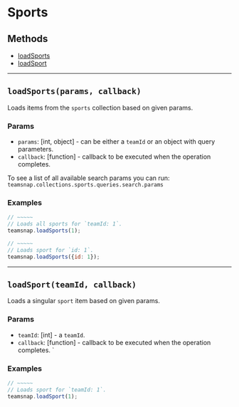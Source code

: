 # Sports

## Methods

- [loadSports](#loadSports)
- [loadSport](#loadSport)

---
<a id="loadSports"></a>
## `loadSports(params, callback)`
Loads items from the `sports` collection based on given params.

### Params
* `params`: [int, object] - can be either a `teamId` or an object with query parameters.
* `callback`: [function] - callback to be executed when the operation completes.

To see a list of all available search params you can run:
`teamsnap.collections.sports.queries.search.params`

### Examples
```javascript
// ~~~~~
// Loads all sports for `teamId: 1`.
teamsnap.loadSports(1);

// ~~~~~
// Loads sport for `id: 1`.
teamsnap.loadSports({id: 1});
```


---

<a id="loadSport"></a>
## `loadSport(teamId, callback)`
Loads a singular `sport` item based on given params.

### Params
* `teamId`: [int] - a `teamId`.
* `callback`: [function] - callback to be executed when the operation completes.
`

### Examples
```javascript
// ~~~~~
// Loads sport for `teamId: 1`.
teamsnap.loadSport(1);
```
